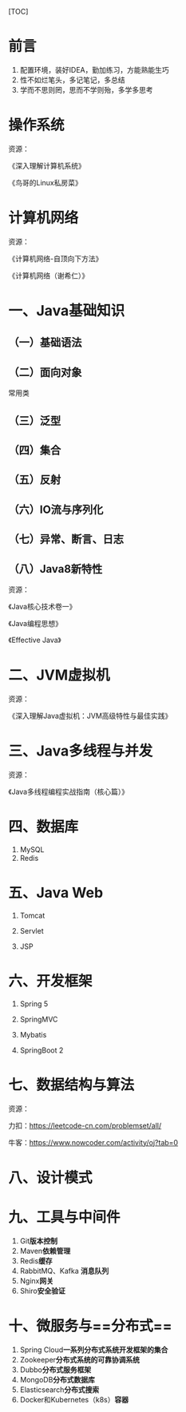 [TOC]

# 前言

1. 配置环境，装好IDEA，勤加练习，方能熟能生巧
2. 性不如烂笔头，多记笔记，多总结
3. 学而不思则罔，思而不学则殆，多学多思考

# 操作系统

资源：

《深入理解计算机系统》

《鸟哥的Linux私房菜》



# 计算机网络

资源：

《计算机网络-自顶向下方法》

《计算机网络（谢希仁）》



# 一、Java基础知识

## （一）基础语法

## （二）面向对象

常用类

## （三）泛型

## （四）集合

## （五）反射

## （六）IO流与序列化

## （七）异常、断言、日志

## （八）Java8新特性

资源：

《Java核心技术卷一》

《Java编程思想》

《Effective Java》

# 二、JVM虚拟机

资源：

《深入理解Java虚拟机：JVM高级特性与最佳实践》

# 三、Java多线程与并发

资源：

《Java多线程编程实战指南（核心篇）》



# 四、数据库

1. MySQL
2. Redis

 

# 五、Java Web

1. Tomcat

2. Servlet

3. JSP

   

# 六、开发框架

1. Spring 5

2. SpringMVC

3. Mybatis

4. SpringBoot 2

   

# 七、数据结构与算法

资源：

力扣：https://leetcode-cn.com/problemset/all/

牛客：https://www.nowcoder.com/activity/oj?tab=0



# 八、设计模式

# 九、工具与中间件

1. Git**版本控制**
2. Maven**依赖管理**
3. Redis**缓存**
4. RabbitMQ、Kafka **消息队列**
5. Nginx**网关**
6. Shiro**安全验证**



# 十、微服务与==分布式==

1. Spring Cloud**一系列分布式系统开发框架的集合**
2. Zookeeper**分布式系统的可靠协调系统**
3. Dubbo**分布式服务框架**
4. MongoDB**分布式数据库**
5. Elasticsearch**分布式搜索**
6. Docker和Kubernetes（k8s）**容器**

